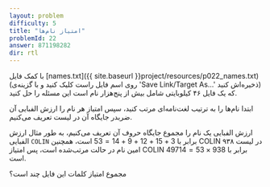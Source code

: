```yaml
---
layout: problem
difficulty: 5
title: "امتیاز نام‌ها"
problemId: 22
answer: 871198282
dir: rtl
---
```

با کمک فایل [names.txt]({{ site.baseurl }}project/resources/p022_names.txt) (روی اسم فایل راست کلیک کنید و با گزینه‌ی 'Save Link/Target As...' ذخیره‌اش کنید) که یک فایل ۴۶ کیلوبایتی شامل بیش از پنج‌هزار نام است این مسئله را حل کنید.

ابتدا نام‌ها را به ترتیب لغت‌نامه‌ای مرتب کنید، 
سپس امتیاز هر نام را ارزش الفبایی آن ضربدر جایگاه آن در لیست تعریف می‌کنیم.

ارزش الفبایی یک نام را مجموع جایگاه حروف آن تعریف می‌کنیم، به طور مثال ارزش الفبایی 
`COLIN`
برابر با
$3 + 15 + 12 + 9 + 14 = 53$
است، همچنین
COLIN در لیست
۹۳۸
امین نام در حالت مرتب‌شده است، پس امتیاز
COLIN
برابر با 
$938 \times 53 = 49714$
است.

مجموع امتیاز کلمات این فایل چند است؟

